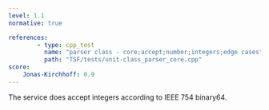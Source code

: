 ```yaml
---
level: 1.1
normative: true

references:
        - type: cpp_test
          name: "parser class - core;accept;number;integers;edge cases"
          path: "TSF/tests/unit-class_parser_core.cpp"
score:
    Jonas-Kirchhoff: 0.9
---
```


The service does accept integers according to IEEE 754 binary64.
